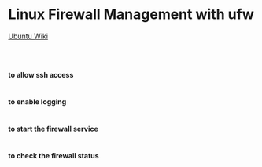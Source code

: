 # Linux Firewall Management with ufw
[Ubuntu Wiki](https://wiki.ubuntu.com/UncomplicatedFirewall)

```sudo apt-get install ufw
```
```sudo ufw status
```
```sudo ufw ALLOW port/protocol
```

#### to allow ssh access
```sudo ufw allow ssh/tcp
```

#### to enable logging
```sudo ufw logging on
```

#### to start the firewall service
```sudo ufw enable
```

#### to check the firewall status
```sudo ufw status
```
```sudo ufw allow http/tcp
```
```sudo ufw allow https/tcp
```

